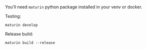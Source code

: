 You'll need `maturin` python package installed in your venv or docker.

Testing:
```
maturin develop
```

Release build:
```
maturin build --release
```
